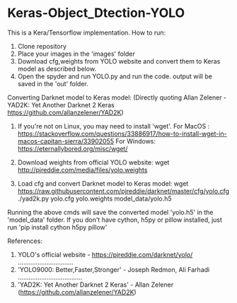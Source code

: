 # Keras-Object_Dtection-YOLO
This is a Kera/Tensorflow implementation.
How to run:

   1. Clone repository
   2. Place your images in the 'images' folder
   3. Download cfg,weights from YOLO website and convert them to Keras model as described below.
   4. Open the spyder and run YOLO.py and run the code.
    output will be saved in the 'out' folder.

Converting Darknet model to Keras model: (Directly quoting Allan Zelener - YAD2K: Yet Another Darknet 2 Keras https://github.com/allanzelener/YAD2K)

   1. If you're not on Linux, you may need to install 'wget'. For MacOS : https://stackoverflow.com/questions/33886917/how-to-install-wget-in-macos-capitan-sierra/33902055 For Windows: https://eternallybored.org/misc/wget/

   2. Download weights from official YOLO website: wget http://pjreddie.com/media/files/yolo.weights

   3. Load cfg and convert Darknet model to Keras model: wget https://raw.githubusercontent.com/pjreddie/darknet/master/cfg/yolo.cfg ./yad2k.py yolo.cfg yolo.weights model_data/yolo.h5

Running the above cmds will save the converted model 'yolo.h5' in the 'model_data' folder. If you don't have cython, h5py or pillow installed, just run 'pip install cython h5py pillow'

References:

   1. YOLO's official website - https://pjreddie.com/darknet/yolo/   ...............................
   2. 'YOLO9000: Better,Faster,Stronger' - Joseph Redmon, Ali Farhadi      ....................................
   3. 'YAD2K: Yet Another Darknet 2 Keras' - Allan Zelener (https://github.com/allanzelener/YAD2K)
